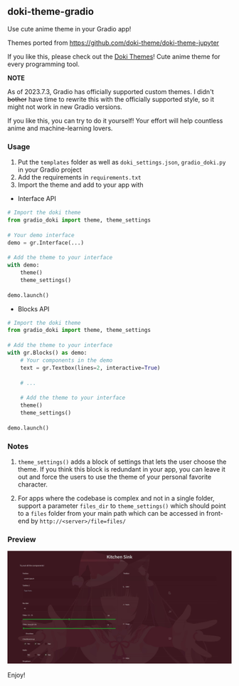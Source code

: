 ## doki-theme-gradio

Use cute anime theme in your Gradio app!

Themes ported from https://github.com/doki-theme/doki-theme-jupyter

If you like this, please check out the [Doki Themes](https://doki-theme.unthrottled.io/)! Cute anime theme for every programming tool.

**NOTE**

As of 2023.7.3, Gradio has officially supported custom themes. I didn't ~~bother~~ have time to rewrite this with the officially supported style, so it might not work in new Gradio versions.

If you like this, you can try to do it yourself! Your effort will help countless anime and machine-learning lovers.

### Usage

1. Put the `templates` folder as well as `doki_settings.json`, `gradio_doki.py` in your Gradio project
2. Add the requirements in `requirements.txt`
3. Import the theme and add to your app with

- Interface API

```python
# Import the doki theme
from gradio_doki import theme, theme_settings

# Your demo interface
demo = gr.Interface(...)

# Add the theme to your interface
with demo:
    theme()
    theme_settings()

demo.launch()
```

- Blocks API

```python
# Import the doki theme
from gradio_doki import theme, theme_settings

# Add the theme to your interface
with gr.Blocks() as demo:
    # Your components in the demo
    text = gr.Textbox(lines=2, interactive=True)
    
    # ...

    # Add the theme to your interface
    theme()
    theme_settings()

demo.launch()
```

### Notes

1. `theme_settings()` adds a block of settings that lets the user choose the theme. If you think this block is redundant in your app, you can leave it out and force the users to use the theme of your personal favorite character.

2. For apps where the codebase is complex and not in a single folder, support a parameter `files_dir` to `theme_settings()` which should point to a `files` folder from your main path which can be accessed in front-end by `http://<server>/file=files/`

### Preview

![](preview.jpg)

Enjoy!
